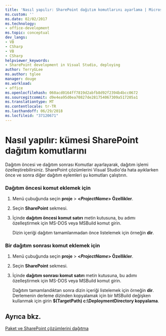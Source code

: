 ```yaml
---
title: 'Nasıl yapılır: SharePoint dağıtım komutlarını ayarlama | Microsoft Docs'
ms.custom: ''
ms.date: 02/02/2017
ms.technology:
- office-development
ms.topic: conceptual
dev_langs:
- VB
- CSharp
- VB
- CSharp
helpviewer_keywords:
- SharePoint development in Visual Studio, deploying
author: TerryGLee
ms.author: tglee
manager: douge
ms.workload:
- office
ms.openlocfilehash: 060acd0164ff7819d2abfb8d92f2394b4bcc0672
ms.sourcegitcommit: d9e4ea95d0ea70827de281754067309a517205a1
ms.translationtype: MT
ms.contentlocale: tr-TR
ms.lasthandoff: 06/29/2018
ms.locfileid: "37120671"
---
```

# <a name="how-to-set-sharepoint-deployment-commands"></a>Nasıl yapılır: kümesi SharePoint dağıtım komutlarını
  Dağıtım öncesi ve dağıtım sonrası Komutlar ayarlayarak, dağıtım işlemi özelleştirebilirsiniz. SharePoint çözümlerini Visual Studio'da hata ayıklarken önce ve sonra diğer dağıtım eylemleri şu komutları çalıştırın.  
  
### <a name="to-add-a-pre-deployment-command"></a>Dağıtım öncesi komut eklemek için  
  
1.  Menü çubuğunda seçin **proje** > **\<*ProjectName*> Özellikler**.  
  
2.  Seçin **SharePoint** sekmesi.  
  
3.  İçinde **dağıtım öncesi komut satırı** metin kutusuna, bu adımı özelleştirmek için MS-DOS veya MSBuild komut girin.  
  
     Dizin içeriği dağıtım tamamlanmadan önce listelemek için örneğin **dir**.  
  
### <a name="to-add-a-post-deployment-command"></a>Bir dağıtım sonrası komut eklemek için  
  
1.  Menü çubuğunda seçin **proje** > **\<*ProjectName*> Özellikler**.  
  
2.  Seçin **SharePoint** sekmesi.  
  
3.  İçinde **dağıtım sonrası komut satırı** metin kutusuna, bu adımı özelleştirmek için MS-DOS veya MSBuild komut girin.  
  
     Dağıtım tamamlandıktan sonra dizin içeriği listelemek için örneğin **dir**. Derlemenin derleme dizinden kopyalamak için bir MSBuild değişken kullanmak için girin **$(TargetPath) c:\DeploymentDirectory kopyalama**.  
  
## <a name="see-also"></a>Ayrıca bkz.
 [Paket ve SharePoint çözümlerini dağıtma](../sharepoint/packaging-and-deploying-sharepoint-solutions.md)  
  
